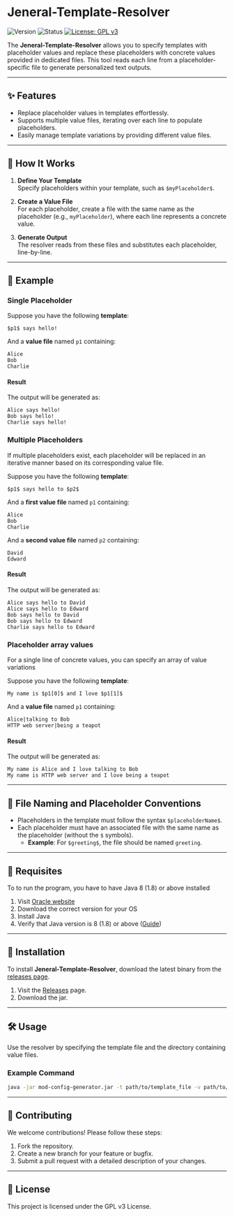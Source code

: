 
# Jeneral-Template-Resolver

![Version](https://img.shields.io/badge/version-1.0-blue) ![Status](https://img.shields.io/badge/status-active-brightgreen) [![License: GPL v3](https://img.shields.io/badge/License-GPLv3-blue.svg)](https://www.gnu.org/licenses/gpl-3.0)

The **Jeneral-Template-Resolver** allows you to specify templates with placeholder values and replace these placeholders with concrete values provided in dedicated files. This tool reads each line from a placeholder-specific file to generate personalized text outputs.

---

## ✨ Features
- Replace placeholder values in templates effortlessly.
- Supports multiple value files, iterating over each line to populate placeholders.
- Easily manage template variations by providing different value files.

---

## 📜 How It Works

1. **Define Your Template**  
   Specify placeholders within your template, such as `$myPlaceholder$`.

2. **Create a Value File**  
   For each placeholder, create a file with the same name as the placeholder (e.g., `myPlaceholder`), where each line represents a concrete value.

3. **Generate Output**  
   The resolver reads from these files and substitutes each placeholder, line-by-line.

---

## 🔧 Example

### Single Placeholder

Suppose you have the following **template**:

```plaintext
$p1$ says hello!
```

And a **value file** named `p1` containing:

```plaintext
Alice
Bob
Charlie
```

#### Result
The output will be generated as:

```plaintext
Alice says hello!
Bob says hello!
Charlie says hello!
```
### Multiple Placeholders

If multiple placeholders exist, each placeholder will be replaced in an iterative manner based on its corresponding value file.

Suppose you have the following **template**:

```plaintext
$p1$ says hello to $p2$
```

And a **first value file** named `p1` containing:

```plaintext
Alice
Bob
Charlie
```

And a **second value file** named `p2` containing:

```plaintext
David
Edward
```

#### Result
The output will be generated as:

```plaintext
Alice says hello to David
Alice says hello to Edward
Bob says hello to David
Bob says hello to Edward
Charlie says hello to Edward
```

### Placeholder array values

For a single line of concrete values, you can specify an array of value variations

Suppose you have the following **template**:

```plaintext
My name is $p1[0]$ and I love $p1[1]$
```

And a **value file** named `p1` containing:

```plaintext
Alice|talking to Bob
HTTP web server|being a teapot
```


#### Result
The output will be generated as:

```plaintext
My name is Alice and I love talking to Bob
My name is HTTP web server and I love being a teapot
```

---

## 📂 File Naming and Placeholder Conventions

- Placeholders in the template must follow the syntax `$placeholderName$`.
- Each placeholder must have an associated file with the same name as the placeholder (without the `$` symbols).
  - **Example**: For `$greeting$`, the file should be named `greeting`.

---

## 🔧 Requisites

To to run the program, you have to have Java 8 (1.8) or above installed
1. Visit [Oracle website](https://www.java.com/download/manual.jsp)
2. Download the correct version for your OS
3. Install Java
4. Verify that Java version is 8 (1.8) or above ([Guide](https://www.javatpoint.com/how-to-verify-java-version))

---

## 🚀 Installation

To install **Jeneral-Template-Resolver**, download the latest binary from the [releases page](https://github.com/giovanni-grieco/Jeneral-Template-Resolver/releases).

1. Visit the [Releases](https://github.com/giovanni-grieco/Jeneral-Template-Resolver/releases) page.
2. Download the jar.

---

## 🛠 Usage

Use the resolver by specifying the template file and the directory containing value files.

### Example Command

```bash
java -jar mod-config-generator.jar -t path/to/template_file -v path/to/value_file1,path/to/value_file2...
```

---

## 🤝 Contributing

We welcome contributions! Please follow these steps:

1. Fork the repository.
2. Create a new branch for your feature or bugfix.
3. Submit a pull request with a detailed description of your changes.

---

## 📄 License

This project is licensed under the GPL v3 License.
